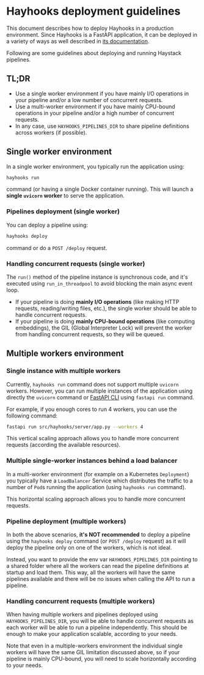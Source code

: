 # Hayhooks deployment guidelines

This document describes how to deploy Hayhooks in a production environment.
Since Hayhooks is a FastAPI application, it can be deployed in a variety of ways as well described in [its documentation](https://fastapi.tiangolo.com/deployment/concepts/?h=deploy).

Following are some guidelines about deploying and running Haystack pipelines.

## TL;DR

- Use a single worker environment if you have mainly I/O operations in your pipeline and/or a low number of concurrent requests.
- Use a multi-worker environment if you have mainly CPU-bound operations in your pipeline and/or a high number of concurrent requests.
- In any case, use `HAYHOOKS_PIPELINES_DIR` to share pipeline definitions across workers (if possible).

## Single worker environment

In a single worker environment, you typically run the application using:

```bash
hayhooks run
```

command (or having a single Docker container running). This will launch a **single `uvicorn` worker** to serve the application.

### Pipelines deployment (single worker)

You can deploy a pipeline using:

```bash
hayhooks deploy
```

command or do a `POST /deploy` request.

### Handling concurrent requests (single worker)

The `run()` method of the pipeline instance is synchronous code, and it's executed using `run_in_threadpool` to avoid blocking the main async event loop.

- If your pipeline is doing **mainly I/O operations** (like making HTTP requests, reading/writing files, etc.), the single worker should be able to handle concurrent requests.
- If your pipeline is doing **mainly CPU-bound operations** (like computing embeddings), the GIL (Global Interpreter Lock) will prevent the worker from handling concurrent requests, so they will be queued.

## Multiple workers environment

### Single instance with multiple workers

Currently, `hayhooks run` command does not support multiple `uvicorn` workers. However, you can run multiple instances of the application using directly the `uvicorn` command or [FastAPI CLI](https://fastapi.tiangolo.com/fastapi-cli/#fastapi-run) using `fastapi run` command.

For example, if you enough cores to run 4 workers, you can use the following command:

```bash
fastapi run src/hayhooks/server/app.py --workers 4
```

This vertical scaling approach allows you to handle more concurrent requests (according the available resources).

### Multiple single-worker instances behind a load balancer

In a multi-worker environment (for example on a Kubernetes `Deployment`) you typically have a `LoadBalancer` Service which distributes the traffic to a number of `Pod`s running the application (using `hayhooks run` command).

This horizontal scaling approach allows you to handle more concurrent requests.

### Pipeline deployment (multiple workers)

In both the above scenarios, **it's NOT recommended** to deploy a pipeline using the `hayhooks deploy` command (or `POST /deploy` request) as it will deploy the pipeline only on one of the workers, which is not ideal.

Instead, you want to provide the env var `HAYHOOKS_PIPELINES_DIR` pointing to a shared folder where all the workers can read the pipeline definitions at startup and load them. This way, all the workers will have the same pipelines available and there will be no issues when calling the API to run a pipeline.

### Handling concurrent requests (multiple workers)

When having multiple workers and pipelines deployed using `HAYHOOKS_PIPELINES_DIR`, you will be able to handle concurrent requests as each worker will be able to run a pipeline independently. This should be enough to make your application scalable, according to your needs.

Note that even in a multiple-workers environment the individual single workers will have the same GIL limitation discussed above, so if your pipeline is mainly CPU-bound, you will need to scale horizontally according to your needs.
